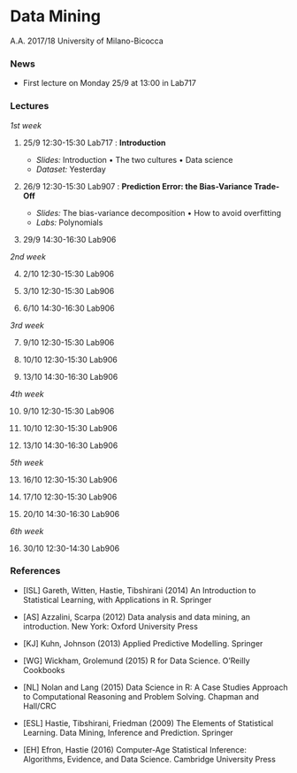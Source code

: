 # Data Mining 

A.A. 2017/18
University of Milano-Bicocca

### News

* First lecture on Monday 25/9 at 13:00 in Lab717

### Lectures

*1st week*

1. 25/9 12:30-15:30 Lab717 : **Introduction**
    + *Slides:* Introduction • The two cultures • Data science
    + *Dataset:* Yesterday

2. 26/9 12:30-15:30 Lab907 :  **Prediction Error: the Bias-Variance Trade-Off**
    + *Slides:* The bias-variance decomposition • How to avoid overfitting
    + *Labs:* Polynomials

3. 29/9 14:30-16:30 Lab906


*2nd week*

4. 2/10 12:30-15:30 Lab906

5. 3/10 12:30-15:30 Lab906

6. 6/10 14:30-16:30 Lab906

*3rd week*

7. 9/10 12:30-15:30 Lab906

8. 10/10 12:30-15:30 Lab906

9. 13/10 14:30-16:30 Lab906

*4th week*

10. 9/10 12:30-15:30 Lab906

11. 10/10 12:30-15:30 Lab906

12. 13/10 14:30-16:30 Lab906

*5th week*

13. 16/10 12:30-15:30 Lab906

14. 17/10 12:30-15:30 Lab906

15. 20/10 14:30-16:30 Lab906

*6th week*

16. 30/10 12:30-14:30 Lab906

### References

* [ISL] Gareth, Witten, Hastie, Tibshirani (2014) An Introduction to Statistical Learning, with Applications in R. Springer

* [AS] Azzalini, Scarpa (2012) Data analysis and data mining, an introduction. New York: Oxford University Press

* [KJ] Kuhn, Johnson (2013) Applied Predictive Modelling. Springer

* [WG] Wickham, Grolemund (2015) R for Data Science. O’Reilly Cookbooks

* [NL] Nolan and Lang (2015) Data Science in R: A Case Studies Approach to Computational Reasoning and Problem Solving. Chapman and Hall/CRC

* [ESL] Hastie, Tibshirani, Friedman (2009) The Elements of Statistical Learning. Data Mining, Inference and Prediction. Springer

* [EH] Efron, Hastie (2016) Computer-Age Statistical Inference: Algorithms, Evidence, and Data Science. Cambridge University Press
